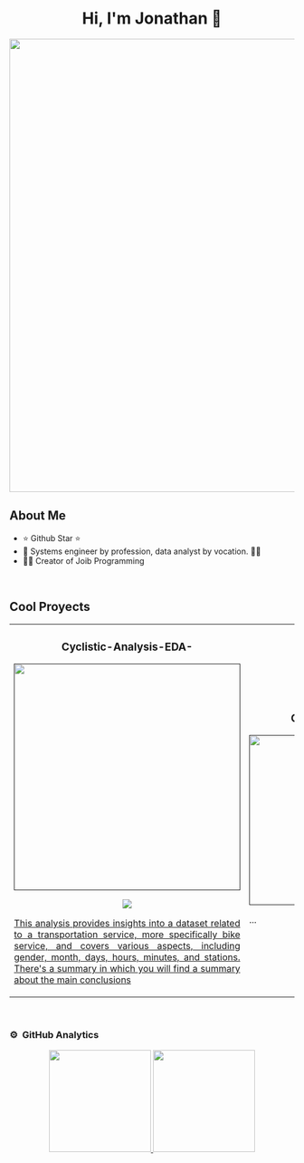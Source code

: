 <div align="center">
  <h1 align="center">Hi, I'm Jonathan 👋</h1>
</div>

<img src="https://imgur.com/dEQtQgo.png" width = "800" >

## About Me

- ⭐ Github Star ⭐ 
- 🥷 Systems engineer by profession, data analyst by vocation. 🧑‍💻
- 🧑‍🏫 Creator of Joib Programming 
<br>

## **Cool** Proyects
<table>
<tr>
<td width="50%">
<h3 align="center">Cyclistic-Analysis-EDA-</h3>
<div align="center">
<a href=""https://github.com/JonathanDavid29/Cyclistic-Analysis-EDA-.git" target="_blank"><img src="https://brlsports.com/cdn/shop/articles/237422980_1200x.jpg?v=1666619288" width="400"></a>
<p>
<a href="https://github.com/JonathanDavid29/Cyclistic-Analysis-EDA-.git" target="_blank">
<img src="https://img.shields.io/badge/CÓDIGO-ff9?style=for-the-badge&logo=github&logoColor=black">
</p>
<p align = 'Justify'>This analysis provides insights into a dataset related to a transportation service, more specifically bike service, and covers various aspects, including gender, month, days, hours, minutes, and stations. There's a summary in which you will find a summary about the main conclusions</p>
</div>
                                                                                      
</td>

<td width="50%">
               <br>
<h3 align="center">Comming soon...</h3>
<div align="center">                                       
<a href=""https://github.com/JonathanDavid29/Cyclistic-Analysis-EDA-.git__" target="_blank"><img src="https://keyan.io/WIP.jpg" width="300"></a>
<br>
<p align = 'Justify'>...</p>
</div>                                                             
</table>                                                                                 
</div>
<br>
                                                                                    

### ⚙️ &nbsp;GitHub Analytics

<p align="center">
<a href="https://github.com/JonathanDavid29">
  <img height="180em" src="https://github-readme-stats-eight-theta.vercel.app/api?username=JonathanDavid29&show_icons=true&theme=algolia&include_all_commits=true&count_private=true"/>
  <img height="180em" src="https://github-readme-stats-eight-theta.vercel.app/api/top-langs/?username=JonathanDavid29&layout=compact&langs_count=8&theme=algolia"/>
</a>
</p>
